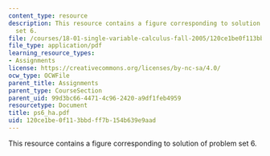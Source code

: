 ```yaml
---
content_type: resource
description: This resource contains a figure corresponding to solution of problem
  set 6.
file: /courses/18-01-single-variable-calculus-fall-2005/120ce1be0f113bbdff7b154b639e9aad_ps6_ha.pdf
file_type: application/pdf
learning_resource_types:
- Assignments
license: https://creativecommons.org/licenses/by-nc-sa/4.0/
ocw_type: OCWFile
parent_title: Assignments
parent_type: CourseSection
parent_uid: 99d3bc66-4471-4c96-2420-a9df1feb4959
resourcetype: Document
title: ps6_ha.pdf
uid: 120ce1be-0f11-3bbd-ff7b-154b639e9aad
---
```

This resource contains a figure corresponding to solution of problem set 6.